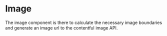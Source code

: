 # Image

The image component is there to calculate the necessary image boundaries and generate an image url to the contentful 
image API. 
